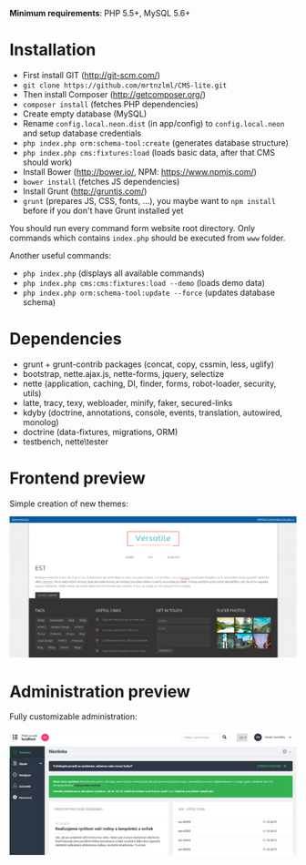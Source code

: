**Minimum requirements**: PHP 5.5+, MySQL 5.6+

Installation
============

- First install GIT (http://git-scm.com/)
- `git clone https://github.com/mrtnzlml/CMS-lite.git`
- Then install Composer (http://getcomposer.org/)
- `composer install` (fetches PHP dependencies)
- Create empty database (MySQL)
- Rename `config.local.neon.dist` (in app/config) to `config.local.neon` and setup database credentials
- `php index.php orm:schema-tool:create` (generates database structure)
- `php index.php cms:fixtures:load` (loads basic data, after that CMS should work)
- Install Bower (http://bower.io/, NPM: https://www.npmjs.com/)
- `bower install` (fetches JS dependencies)
- Install Grunt (http://gruntjs.com/)
- `grunt` (prepares JS, CSS, fonts, ...), you maybe want to `npm install` before if you don't have Grunt installed yet

You should run every command form website root directory. Only commands which contains `index.php` should be executed from `www` folder.

Another useful commands:
- `php index.php` (displays all available commands)
- `php index.php cms:cms:fixtures:load --demo` (loads demo data)
- `php index.php orm:schema-tool:update --force` (updates database schema)

Dependencies
============
- grunt + grunt-contrib packages (concat, copy, cssmin, less, uglify)
- bootstrap, nette.ajax.js, nette-forms, jquery, selectize
- nette (application, caching, DI, finder, forms, robot-loader, security, utils)
- latte, tracy, texy, webloader, minify, faker, secured-links
- kdyby (doctrine, annotations, console, events, translation, autowired, monolog)
- doctrine (data-fixtures, migrations, ORM)
- testbench, nette\tester

Frontend preview
================
Simple creation of new themes:

![Frontend](front.png)

Administration preview
======================
Fully customizable administration:

![Administration](admin.png)
